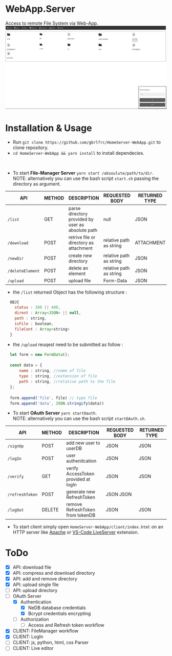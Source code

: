 # WebApp.Server

Access to remote File System via Web-App.<br>
![](https://github.com/gbrlfrc/HomeServer-WebApp/blob/main/client/assets/preview.png)

# Installation & Usage

* Run `git clone https://github.com/gbrlfrc/HomeServer-WebApp.git` to clone repository.
* `cd HomeServer-WebApp && yarn install` to install dependecies.
<br>

* To start __File-Manager Server__ `yarn start /absoulute/path/to/dir`.
<br>NOTE: alternatively you can use the bash script `start.sh` passing the directory as argument. <br>

| API | METHOD | DESCRIPTION | REQUESTED BODY | RETURNED TYPE |
| --- | --- | --- | --- | --- | 
| `/list` | GET | parse directory provided by user as absolute path | null | JSON |
| `/download` | POST | retrive file or directory as attachment | relative path as string | ATTACHMENT |
| `/newDir` | POST | create new directory | relative path as string | JSON |
| `/deleteElement` | POST | delete an element | relative path as string | JSON | 
| `/upload` | POST | upload file | Form-Data | JSON |

* the `/list` returned Object has the following structure : <br>

```javascript
  OBJ{
    status : 200 || 400,
    dirent : Array<JSON> || null,
    path : string,
    isFile : boolean,
    fileCont : Array<string>
  }
``` 
* the `/upload` reuqest need to be submitted as follow : <br>

```javascript
  let form = new FormData();
  
  const data = {
      name : string, //name of file
      type : string, //extension of file
      path : string, //relative path to the file
  };
  
  form.append('file', file) // type file
  form.append('data', JSON.stringify(data))
```

* To start __OAuth Server__ `yarn startOauth`.
<br>NOTE: alternatively you can use the bash script `startOAuth.sh`.<br>

| API | METHOD | DESCRIPTION | REQUESTED BODY | RETURNED TYPE |
| --- | --- | --- | --- | --- | 
| `/signUp` | POST | add new user to userDB | JSON | JSON |
| `/logIn` | POST | user authenitcation | JSON | JSON |
| `/verify` | GET | verify AccessToken provided at logIn | JSON | JSON |
| `/refreshToken` | POST | generate new RefreshToken | JSON JSON | 
| `/logOut` | DELETE | remove RefreshToken from tokenDB | JSON | JSON |

* To start client simply open `HomeServer-WebApp/client/index.html` on an HTTP server like [Apache](https://www.html.it/guide/guida-apache/) or [VS-Code LiveServer](https://github.com/ritwickdey/vscode-live-server) extension.

# ToDo

- [x] API: download file 
- [x] API: compress and download directory 
- [x] API: add and remove directory 
- [x] API: upload single file
- [ ] API: upload directory
- [ ] OAuth Server
  - [x] Authentication
    - [x] NeDB database credentials
    - [x] Bcrypt credentials encrypting 
  - [ ] Authorization
    - [ ] Access and Refresh token workflow
- [x] CLIENT: FileManager workflow
- [x] CLIENT: LogIn
- [ ] CLIENT: js, python, html, css Parser
- [ ] CLIENT: Live editor

